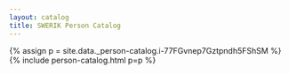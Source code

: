 ```yaml
---
layout: catalog
title: SWERIK Person Catalog
---
```

{% assign p = site.data._person-catalog.i-77FGvnep7Gztpndh5FShSM %}
{% include person-catalog.html p=p %}

